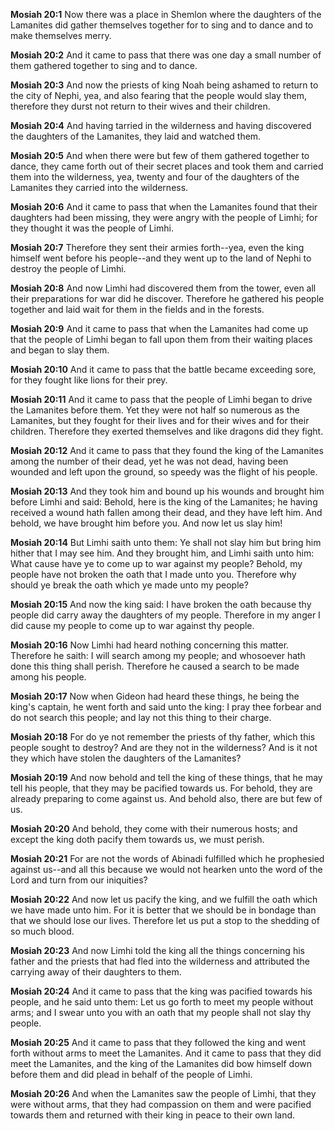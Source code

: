 **Mosiah 20:1** Now there was a place in Shemlon where the daughters of the Lamanites did gather themselves together for to sing and to dance and to make themselves merry.

**Mosiah 20:2** And it came to pass that there was one day a small number of them gathered together to sing and to dance.

**Mosiah 20:3** And now the priests of king Noah being ashamed to return to the city of Nephi, yea, and also fearing that the people would slay them, therefore they durst not return to their wives and their children.

**Mosiah 20:4** And having tarried in the wilderness and having discovered the daughters of the Lamanites, they laid and watched them.

**Mosiah 20:5** And when there were but few of them gathered together to dance, they came forth out of their secret places and took them and carried them into the wilderness, yea, twenty and four of the daughters of the Lamanites they carried into the wilderness.

**Mosiah 20:6** And it came to pass that when the Lamanites found that their daughters had been missing, they were angry with the people of Limhi; for they thought it was the people of Limhi.

**Mosiah 20:7** Therefore they sent their armies forth--yea, even the king himself went before his people--and they went up to the land of Nephi to destroy the people of Limhi.

**Mosiah 20:8** And now Limhi had discovered them from the tower, even all their preparations for war did he discover. Therefore he gathered his people together and laid wait for them in the fields and in the forests.

**Mosiah 20:9** And it came to pass that when the Lamanites had come up that the people of Limhi began to fall upon them from their waiting places and began to slay them.

**Mosiah 20:10** And it came to pass that the battle became exceeding sore, for they fought like lions for their prey.

**Mosiah 20:11** And it came to pass that the people of Limhi began to drive the Lamanites before them. Yet they were not half so numerous as the Lamanites, but they fought for their lives and for their wives and for their children. Therefore they exerted themselves and like dragons did they fight.

**Mosiah 20:12** And it came to pass that they found the king of the Lamanites among the number of their dead, yet he was not dead, having been wounded and left upon the ground, so speedy was the flight of his people.

**Mosiah 20:13** And they took him and bound up his wounds and brought him before Limhi and said: Behold, here is the king of the Lamanites; he having received a wound hath fallen among their dead, and they have left him. And behold, we have brought him before you. And now let us slay him!

**Mosiah 20:14** But Limhi saith unto them: Ye shall not slay him but bring him hither that I may see him. And they brought him, and Limhi saith unto him: What cause have ye to come up to war against my people? Behold, my people have not broken the oath that I made unto you. Therefore why should ye break the oath which ye made unto my people?

**Mosiah 20:15** And now the king said: I have broken the oath because thy people did carry away the daughters of my people. Therefore in my anger I did cause my people to come up to war against thy people.

**Mosiah 20:16** Now Limhi had heard nothing concerning this matter. Therefore he saith: I will search among my people; and whosoever hath done this thing shall perish. Therefore he caused a search to be made among his people.

**Mosiah 20:17** Now when Gideon had heard these things, he being the king's captain, he went forth and said unto the king: I pray thee forbear and do not search this people; and lay not this thing to their charge.

**Mosiah 20:18** For do ye not remember the priests of thy father, which this people sought to destroy? And are they not in the wilderness? And is it not they which have stolen the daughters of the Lamanites?

**Mosiah 20:19** And now behold and tell the king of these things, that he may tell his people, that they may be pacified towards us. For behold, they are already preparing to come against us. And behold also, there are but few of us.

**Mosiah 20:20** And behold, they come with their numerous hosts; and except the king doth pacify them towards us, we must perish.

**Mosiah 20:21** For are not the words of Abinadi fulfilled which he prophesied against us--and all this because we would not hearken unto the word of the Lord and turn from our iniquities?

**Mosiah 20:22** And now let us pacify the king, and we fulfill the oath which we have made unto him. For it is better that we should be in bondage than that we should lose our lives. Therefore let us put a stop to the shedding of so much blood.

**Mosiah 20:23** And now Limhi told the king all the things concerning his father and the priests that had fled into the wilderness and attributed the carrying away of their daughters to them.

**Mosiah 20:24** And it came to pass that the king was pacified towards his people, and he said unto them: Let us go forth to meet my people without arms; and I swear unto you with an oath that my people shall not slay thy people.

**Mosiah 20:25** And it came to pass that they followed the king and went forth without arms to meet the Lamanites. And it came to pass that they did meet the Lamanites, and the king of the Lamanites did bow himself down before them and did plead in behalf of the people of Limhi.

**Mosiah 20:26** And when the Lamanites saw the people of Limhi, that they were without arms, that they had compassion on them and were pacified towards them and returned with their king in peace to their own land.

